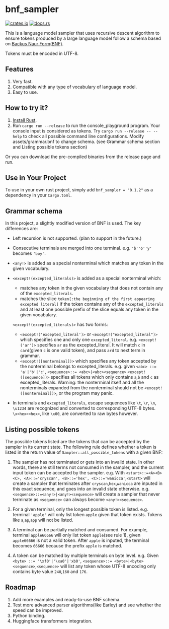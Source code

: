 # bnf_sampler
[![crates.io](https://img.shields.io/crates/v/bnf_sampler)](https://crates.io/crates/bnf_sampler)
[![docs.rs](https://docs.rs/web-rwkv/badge.svg)](https://docs.rs/bnf_sampler)

This is a language model sampler that uses recursive descent algorithm to ensure tokens produced by a large language model follow a schema based on [Backus Naur Form(BNF)](https://en.wikipedia.org/wiki/Backus%E2%80%93Naur_form).

Tokens must be encoded in UTF-8.

## Features
1. Very fast.
2. Compatible with any type of vocabulary of language model.
3. Easy to use.

## How to try it?
1. [Install Rust](https://rustup.rs/).
2. Run `cargo run --release` to run the console_playground program. Your console input is considered as tokens. Try `cargo run --release -- --help` to check all possible command line configurations. Modify assets/grammar.bnf to change schema. (see Grammar schema section and Listing possible tokens section)


Or you can download the pre-compiled binaries from the release page and run.

## Use in Your Project
To use in your own rust project, simply add `bnf_sampler = "0.1.2"` as a dependency in your `Cargo.toml`.

## Grammar schema
In this project, a slightly modified version of BNF is used. The key differences are:
- Left recursion is not supported. (plan to support in the future.)
- Consecutive terminals are merged into one terminal. e.g. `'b''o''y'` becomes `'boy'`.
- `<any!>` is added as a special nonterminal which matches any token in the given vocabulary.
- `<except!(excepted_literals)>` is added as a special nonterminal which:
    - matches any token in the given vocabulary that does not contain any of the `excepted_literals`.
    - matches the slice `token[:the beginning of the first appearing excepted literal]` if the token contains any of the `excepted_literals` and at least one possible prefix of the slice equals any token in the given vocabulary.

    `<except!(excepted_literals)>` has two forms:
    - `<except!('excepted_literal')>` or `<except!("excepted_literal")>` which specifies one and only one `excepted_literal`. 
    e.g. `<except!('ar')>` specifies `ar` as the excepted_literal. It will match `c` in `card`(given `c` is one valid token), and pass `ard` to next term in grammar. 
    - `<except!([nonterminal])>` which specifies any token accepted by the nonterminal belongs to excepted_literals. 
    e.g.  given `<abc> ::= 'a'|'b'|'c'`, `<sequence>::= <abc>|<abc><sequence>` `<except!([sequence])>` specifies all tokens which only contains `a`,`b` and `c` as excepted_literals.
    Warning: the nonterminal itself and all the nonterminals expanded from the nonterminal should not be `<except!([nonterminal])>`, or the program may panic.
-   In terminals and `excepted_literals`, escape sequences like `\t`, `\r`, `\n`, `\u1234` are recognized and converted to corresponding UTF-8 bytes. `\x<hex><hex>`, like `\x00`, are converted to raw bytes however.

## Listing possible tokens
The possible tokens listed are the tokens that can be accepted by the sampler in its current state.
The following rule defines whether a token is listed in the return value of `Sampler::all_possible_tokens` with a given BNF:
1. The sampler has not terminated or gets into an invalid state. In other words, there are still terms not consumed in the sampler, and the current input token can be accepted by the sampler. 
e.g. With `<start>::=<A><B><C>, <A>::='cryscan', <B>::='hex', <C>::='wanicca'`,`<start>` will create a sampler that terminates after `cryscan`,`hex`,`wanicca` are inputed in this exact sequence, and goes into an invalid state otherwise.
e.g. `<sequence>::=<any!>|<any!><sequence>` will create a sampler that never terminate as `<sequence>` can always become `<any!><sequence>`.

2. For a given terminal, only the longest possible token is listed. 
e.g. terminal `'apple'` will only list token `apple` given that token exists. Tokens like `a`,`ap`,`app` will not be listed.
3. A terminal can be partially matched and consumed. For example, terminal `apple66666` will only list token `apple`(see rule 1), given `apple66666` is not a valid token. After `apple` is inputed, the terminal becomes `66666` because the prefix `apple` is matched.
4. A token can be matched by multiple terminals on byte level. 
e.g. Given `<byte> ::= '\xf0'|'\xa0'|'xb0'`, `<sequence>::= <byte>|<byte><sequence>`,`<sequence>` will list any token whose UTF-8 encoding only contains byte value `240`,`160` and `176`.

## Roadmap
1. Add more examples and ready-to-use BNF schema.
2. Test more advanced parser algorithms(like Earley) and see whether the speed can be improved.
3. Python binding.
4. Huggingface transformers integration.